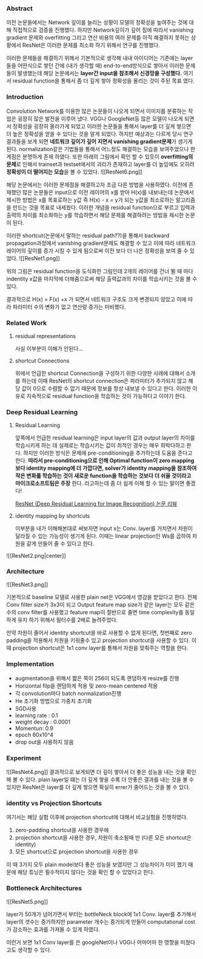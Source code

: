 ### Abstract

이전 논문들에서는 Network 깊이를 늘리는 상황이 모델의 정확성을 높여주는 것에 대해 직접적으로 검증을 진행했다. 하지만 Network깊이가 깊어 짐에 따라서 vanishing gradient 문제와 overfitting 그리고 연산 비용의 여러 문제를 아직 해결하지 못하는 상황에서 ResNet은 이러한 문제를 최소화 하기 위해서 연구를 진행했다.

이러한 문제들을 해결하기 위해서 기본적으로 생각해 내내 아이디어는 기존에는 layer들을 어떤식으로 쌓던 간에 (내가 생각할 때) end-to-end방식으로 쌓아서 이러한 문제들이 발생했는데 해당 논문에서는 **layer간 input을 참조해서 신경망을 구성했다.**  여기서 residual function을 통해서 좀 더 깊게 쌓아 정확성을 올리는 것이 주된 목표 였다.

### Introduction

Convolution Network를 이용한 많은 논문들이 나오게 되면서 이미지를 분류하는 작업은 굉장히 많은 발전을 이루어 냈다. VGG나 GoogleNet등 많은 모델이 나오게 되면서 정확성을 굉장히 올라가게 되었고 이러한 논문들을 통해서 layer를 더 깊게 쌓으면 더 높은 정확성을 얻을 수 있다는 것을 알게 되었다.
하지만 예상과는 다르게 당시 연구 결과들을 보게 되면 **네트워크 깊이가 깊어 지면서 vanishing gradient문제**가 생기게 된다. normalization같은 기법들을 통해서 어느정도 해결하는 모습을 보여주었으나 한계점은 분명하게 존재 하였다. 또한 아래의 그림에서 확인 할 수 있듯이 **overfitting의 문제**로 인해서 trainset과 testset에서의 괴리가 존재하고 layer를 더 높임에도 오히려 **정확성이 더 떨어지는 모습**을 볼 수 있었다.
![[ResNet6.png]]

해당 논문에서는 이러한 문제점을 해결하고자 조금 다른 방법을 사용하였다. 이전에 존재했던 많은 논문들은 input으로 이전 레이어의 x를 받아 H(x)를 내보내는데 논문에서 제시한 방법은 x를 목표로하는 y값 즉 H(x) - x = y가 되는 y값을 최소로하는 알고리즘을 만드는 것을 목표로 내세웠다. 이러한 개념을 residual function으로 부르고 입력과 출력의 차이를 최소화하는 y를 학습하면서 해당 문제를 해결하려는 방밥을 제시한 논문이 된다.

이러한 shortcut(논문에서 말하는 residual path??)을 통해서 backward propagation과정에서 vanishing gradient문제도 해결할 수 있고 이에 따라 네트워크 레이어의 깊이를 증가 시킬 수 있게 됨으로써 이전 보다 더 나은 정확성을 보여 줄 수 있었다.
![[ResNet1.png]]

위의 그림은 residual function을 도식화한 그림인데 2개의 레이어를 건너 뛸 때 마다 indentity x값을 마지막에 더해줌으로써 해당 출력값과의 차이를 학습시키는 것을 볼 수 있다.

결과적으로 H(x) = F(x) +x 가 되면서 네트워크 구조도 크게 변경되지 않았고 이에 따라 파라미터 수의 변화가 없고 연산량 증가는 미비했다.

### Related Work

1. residual representations
    
    사실 이부분이 이해가 안된다…
    
2. shortcut Connections
    
    위에서 언급한 shortcut Connection을 구성하기 위한 다양한 사례에 대해서 소개를 하는데 이때 ResNet의 shortcut connection은 파라미터가 추가되지 않고 해당 값이 0으로 수렴할 수 없기 때문에 정보를 항상 내보낼 수 있다고 한다. 이러한 이유로 지속적으로 residual function을 학습하는 것이 가능하다고 이야기 한다.
    

### Deep Residual Learning

1. Residual Learning
    
    앞쪽에서 언급한 residual learning은 input layer의 값과 output layer의 차이를 학습시키게 하는 데 실제로는 학습시키는 값이 최적인 경우는 매우 희박다하고 한다. 하지만 이러한 방식은 문제에 pre-conditioning을 추가하는데 도움을 준다고 한다. **따라서 pre-conditioning으로 인해 Optimal function이 zero mapping보다 identity mapping에 더 가깝다면, solver가 identity mapping을 참조하여 작은 변화를 학습하는 것이 새로운 function을 학습하는 것보다 더 쉬울 것이라고 마이크로소프트팀은 주장**
    한다. 라고하는데 좀 더 쉽게 이해 할 수 있는 말이면 좋겠다!
    
    [ResNet (Deep Residual Learning for Image Recognition) 논문 리뷰](https://phil-baek.tistory.com/entry/ResNet-Deep-Residual-Learning-for-Image-Recognition-%EB%85%BC%EB%AC%B8-%EB%A6%AC%EB%B7%B0)
    
2. identity mapping by shortcuts
    
    이부분을 내가 이해해본대로 써보자면 input x는 Conv. layer를 거치면서 차원이 달라질 수 있는 가능성이 생기게 된다. 이때는 linear projection인 Ws를 곱하여 차원을 같게 만들어 줄 수 있다고 한다.
    
![[ResNet2.png|center]]


### Architecture
![[ResNet3.png]]


기본적으로 baseline 모델로 사용한 plain net은 VGG에서 영감을 받았다고 한다. 전체 Conv filter size가 3x3이 되고 Output feature map size가 같은 layer는 모두 같은 수의 conv filter를 사용했고 feature map이 절반으로 줄면 time complexity를 동일하게 유지 하기 위해서 필터수를 2배로 늘려주었다.

만약 차원이 줄어서 identity shortcut을 바로 사용할 수 없게 된다면, 첫번째로 zero padding을 적용해서 차원을 키워줄수 있고 projection shortcut을 사용할 수 있다. 이 때 projection shortcut은 1x1 conv layer를 통해서 차원을 맞춰주는 역할을 한다.

### Implementation

- augmentation을 위해서 짧은 쪽이 256이 되도록 랜덤하게 resize를 진행
- Horizontal filp을 랜덤하게 적용 및 zero-mean centered 적용
- 각 convolution마다 batch normalization진행
- He 초기화 방법으로 가중치 초기화
- SGD사용
- learning rate : 0.1
- weight decay : 0.0001
- Momentun: 0.9
- epoch 60x10^4
- drop out을 사용하지 않음

### Experiment


![[ResNet4.png]]
결과적으로 보게되면 더 깊이 쌓아서 더 좋은 성능을 내는 것을 확인해 볼 수 있다. plain layer일 떄는 더 깊게 쌓을 수록 더 안좋은 결과를 내는 것을 볼 수 있지만 ResNet은 layer를 더 깊게 쌓으면 확실히 errer가 줄어드는 것을 볼 수 있다.

### identity vs Projection Shortcuts

여기서는 해당 실험 이후에 projection shortcut에 대해서 비교실험을 진행하였다.

1. zero-padding shortcut을 사용한 경우에
2. projection shortcut을 사용한 경우, 차원이 축소될때 만 (다른 모든 shortcut은 identity)
3. 모든 shortcut으로 projection shortcut을 사용한 경우

이 때 3가지 모두 plain model보다 좋은 성능을 보였지만 그 성능차이가 미미 했기 때문에 해당 튜닝은 필수적이지 않다는 것을 확인 할 수 있었다고 한다.

### Bottleneck Architectures

![[ResNet5.png]]

layer가 50개가 넘어가면서 부터는 bottleNeck block에 1x1 Conv. layer를 추가해서 layer의 갯수는 증가하지만 parameter 개수는 증가되게 만들어 computational cost가 감소하는 효과를 가져올 수 있게 하였다.

이런거 보면 1x1 Conv layer를 쓴 googleNet이나 VGG나 어마어마 한 영향을 미쳤다고도 생각할 수 있다.